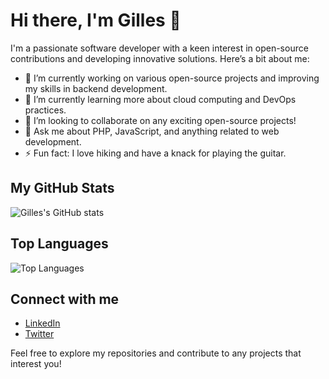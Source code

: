 # Hi there, I'm Gilles 👋

I'm a passionate software developer with a keen interest in open-source contributions and developing innovative solutions. Here’s a bit about me:

- 🔭 I’m currently working on various open-source projects and improving my skills in backend development.
- 🌱 I’m currently learning more about cloud computing and DevOps practices.
- 👯 I’m looking to collaborate on any exciting open-source projects!
- 💬 Ask me about PHP, JavaScript, and anything related to web development.
- ⚡ Fun fact: I love hiking and have a knack for playing the guitar.

## My GitHub Stats

![Gilles's GitHub stats](https://github-readme-stats.vercel.app/api?username=gilles-g&show_icons=true&theme=radical)

## Top Languages

![Top Languages](https://github-readme-stats.vercel.app/api/top-langs/?username=gilles-g&layout=compact&theme=radical)

## Connect with me

- [LinkedIn](https://www.linkedin.com/in/gilles-g/)
- [Twitter](https://twitter.com/gilles_g)

Feel free to explore my repositories and contribute to any projects that interest you!
